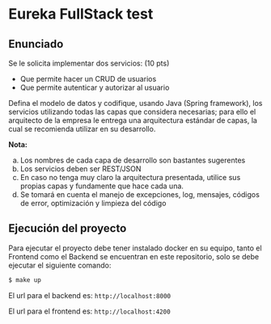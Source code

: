 # Eureka FullStack test
## Enunciado
Se le solicita implementar dos servicios: (10 pts)
* Que permite hacer un CRUD de usuarios
* Que permite autenticar y autorizar al usuario

Defina el modelo de datos y codifique, usando Java (Spring framework), los servicios utilizando todas las capas que considera necesarias; para ello el arquitecto de la empresa le entrega una arquitectura estándar de capas, la cual se recomienda utilizar en su desarrollo.

**Nota:**

<ol type="a">
  <li>Los nombres de cada capa de desarrollo son bastantes sugerentes</li>
  <li>Los servicios deben ser REST/JSON</li>
  <li>En caso no tenga muy claro la arquitectura presentada, utilice sus propias capas y fundamente que hace cada una.</li>
  <li>Se tomará en cuenta el manejo de excepciones, log, mensajes, códigos de error, optimización y limpieza del código</li>
</ol>

## Ejecución del proyecto
Para ejecutar el proyecto debe tener instalado docker en su equipo, tanto el Frontend como el Backend se encuentran en este repositorio, solo se debe ejecutar el siguiente comando:

```bash
$ make up
```

El url para el backend es: `http://localhost:8000`

El url para el frontend es: `http://localhost:4200`
